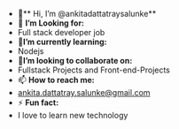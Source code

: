 - 👋** Hi, I’m @ankitadattatraysalunke**
- 👀 **I’m Looking for:**
- Full stack developer job
- 🌱**I’m currently learning:**
- Nodejs
- 💞️**I’m looking to collaborate on:**
- Fullstack Projects and Front-end-Projects
- 📫 **How to reach me:**
- ankita.dattatray.salunke@gmail.com
- ⚡ **Fun fact:**
- I love to learn new technology

<!---
ankitadattatraysalunke/ankitadattatraysalunke is a ✨ special ✨ repository because its `README.md` (this file) appears on your GitHub profile.
You can click the Preview link to take a look at your changes.
--->

